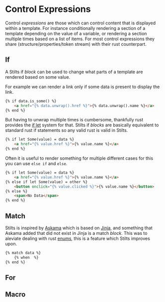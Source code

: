 # Control Expressions

Control *expressions* are those which can control content that is displayed within a template.
For instance conditionally rendering a section of a template depending on the value of a variable, or
rendering a section multiple times based on a list of items. For most control expressions they share
(structure/properties/token stream) with their rust counterpart.

## If

A Stilts if *block* can be used to change what parts of a template are rendered based on some value.

For example we can render a link only if some data is present to display the link.
```html
{% if data.is_some() %}
    <a href="{% data.unwrap().href %}">{% data.unwrap().name %}</a>
{% end %}
```

But having to unwrap multiple times is cumbersome, thankfully rust provides the [if let](https://doc.rust-lang.org/reference/expressions/if-expr.html#if-let-expressions)
system for that. Stilts if *blocks* are basically equivalent to standard rust if statements so any valid rust is valid in Stilts.
```html
{% if let Some(value) = data %}
    <a href="{% value.href %}">{% value.name %}</a>
{% end %}
```

Often it is useful to render something for multiple different cases for this you can use `else if` and `else`.
```html
{% if let Some(value) = data %}
    <a href="{% value.href %}">{% value.name %}</a>
{% else if let Some(value) = other %}
    <button onclick="{% value.clicked %}">{% value.name %}</button>
{% else %}
    <span>No Data</span>
{% end %}
```

## Match

Stilts is inspired by [Askama](https://github.com/djc/askama) which is based on [Jinja](https://jinja.palletsprojects.com/),
and something that Askama added that did not exist in Jinja is a match *block*. This was to aleviate dealing with rust
[enums](https://doc.rust-lang.org/book/ch06-01-defining-an-enum.html), this is a feature which Stilts improves upon.

```html
{% match data %}
    {% when  %}
{% end %}
```

## For
## Macro
